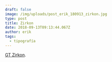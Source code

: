 ```yaml
---
draft: false
image: /img/uploads/post_erik_180913_zirkon.jpg
type: post
title: Zirkon
date: 2018-09-13T09:13:44.067Z
author: erik
tags:
  - tipografía
---
```

[GT Zirkon](http://gt-zirkon.com/).
